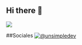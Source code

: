 ## Hi there 👋



<img src="https://img.shields.io/badge/Node.js-43853D?style=for-the-badge&logo=node.js&logoColor=white" />










##Sociales
<a href = "mailto:ramosramosalonso24@gmail.com" target="blank"><img align="center" src="https://img.shields.io/badge/Gmail-D14836?style=for-the-badge&logo=gmail&logoColor=white" alt="@unsimpledev"  /></a>

